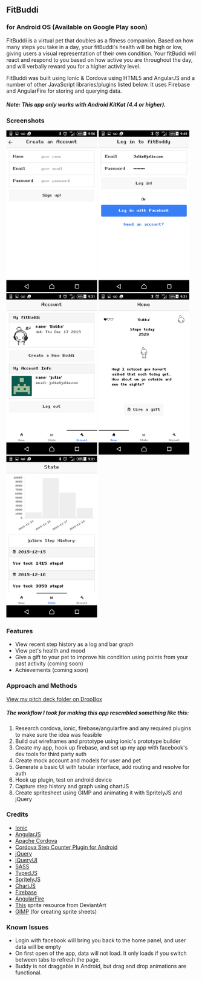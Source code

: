 ## FitBuddi
### for Android OS (Available on Google Play soon)

FitBuddi is a virtual pet that doubles as a fitness companion. Based on how many steps you take in a day, your fitBuddi's health will be high or low, giving users a visual representation of their own condition. Your fitBuddi will react and respond to you based on how active you are throughout the day, and will verbally reward you for a higher activity level.

FitBuddi was built using Ionic & Cordova using HTML5 and AngularJS and a number of other JavaScript libraries/plugins listed below. It uses Firebase and AngularFire for storing and querying data.

##### Note: This app only works with Android KitKat (4.4 or higher).

### Screenshots

<img src="www/img/screenshot_signup.png" width="240">
<img src="www/img/screenshot_login.png" width="240">
<img src="www/img/screenshot_account.png" width="240">
<img src="www/img/screenshot_buddi.png" width="240">
<img src="www/img/screenshot_history.png" width="240">

### Features

* View recent step history as a log and bar graph
* View pet's health and mood
* Give a gift to your pet to improve his condition using points from your past activity (coming soon)
* Achievements (coming soon)

### Approach and Methods

[View my pitch deck folder on DropBox](https://www.dropbox.com/sh/g6hteqbf2gaou32/AAAC8tHvf9iM1iNd-HaoRhhca?dl=0)
##### The workflow I took for making this app resembled something like this:
1. Research cordova, ionic, firebase/angularfire and any required plugins to make sure the idea was feasible
2. Build out wireframes and prototype using ionic's prototype builder
3. Create my app, hook up firebase, and set up my app with facebook's dev tools for third party auth
4. Create mock account and models for user and pet
5. Generate a basic UI with tabular interface, add routing and resolve for auth
6. Hook up plugin, test on android device
7. Capture step history and graph using chartJS
8. Create spritesheet using GIMP and animating it with SpritelyJS and jQuery


### Credits

* [Ionic](https://www.ionicframework.com)
* [AngularJS](http://angularjs.org/)
* [Apache Cordova](http://cordova.apache.org/)
* [Cordova Step Counter Plugin for Android](https://github.com/texh/cordova-plugin-stepcounter)
* [jQuery](http://jquery.com)
* [jQueryUI](http://jqueryui.com)
* [SASS](http://sass-lang.com/)
* [TypedJS](http://www.mattboldt.com/demos/typed-js/)
* [SpritelyJS](http://spritely.net)
* [ChartJS](http://www.chartjs.org/)
* [Firebase](http://firebase.com)
* [AngularFire](http://www.firebase.com/docs/web/libraries/angular/)
* [This](http://po-fora.deviantart.com/art/Free-Cry-Pet-Update-1-5-469253593/) sprite resource from DeviantArt
* [GIMP](https://www.gimp.org/) (for creating sprite sheets)

### Known Issues

* Login with facebook will bring you back to the home panel, and user data will be empty
* On first open of the app, data will not load. It only loads if you switch between tabs to refresh the page.
* Buddy is not draggable in Android, but drag and drop animations are functional.

